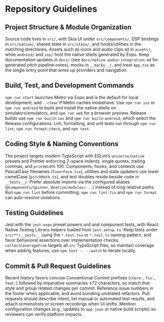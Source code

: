 # Repository Guidelines

## Project Structure & Module Organization
Source code lives in `src/`, with Skia UI under `src/components/`, DSP bindings in `src/native/`, shared state in `src/state/`, and hooks/utilities in the matching directories. Assets such as icons and audio clips sit in `assets/`, while `android/` and `ios/` host the native shells generated by Expo. Keep documentation updates in `docs/` (see `docs/native-audio-integration.md` for generated pitch pipeline notes), mocks in `__mocks__/`, and treat `App.tsx` as the single entry point that wires up providers and navigation.

## Build, Test, and Development Commands
`npm run start` launches Metro via Expo and is the default for local development; add `--clear` if Metro caches misbehave. Use `npm run ios` or `npm run android` to build and install the native shells on simulators/emulators, and `npm run web` for a browser preview. Release builds use `npm run build:ios` and `npm run build:android`, which select the Release configurations. Lint, formatting, and unit tests run through `npm run lint`, `npm run format:check`, and `npm test`.

## Coding Style & Naming Conventions
The project targets modern TypeScript with ESLint’s `universe/native` presets and Prettier enforcing 2-space indents, single quotes, trailing commas, and `printWidth` 100. Components, hooks, and contexts use PascalCase filenames (`TunerFace.tsx`), utilities and state updaters use lower camelCase (`pitchMath.ts`), and test doubles reside beside code in `__tests__/`. Prefer absolute imports via the configured aliases (`@components/Spinner`, `@native/modules/...`) instead of long relative paths. Run `npm run lint` before committing; `npm run lint:fix` and `npm run format` can auto-resolve violations.

## Testing Guidelines
Jest with the `jest-expo` preset powers unit and component tests, with React Native Testing Library helpers loaded from `jest.setup.ts`. Keep tests under `src/**/__tests__` using the `*.test.tsx` or `*.test.ts` naming pattern, and favor behavioral assertions over implementation checks. `collectCoverageFrom` targets all `src` TypeScript files, so maintain coverage when adding features; use `npm test -- --watch` to iterate locally.

## Commit & Pull Request Guidelines
Recent history favors concise Conventional Commit prefixes (`chore:`, `fix:`, `feat:`) followed by imperative summaries ≤72 characters, so match that style and group related changes per commit. Reference issue numbers in the footer when applicable, and avoid bundling unrelated refactors. Pull requests should describe intent, list manual or automated test results, and attach screenshots or screen recordings when UI shifts. Mention configuration changes (e.g., updates to `app.json` or native build scripts) so reviewers can verify platform impacts.
